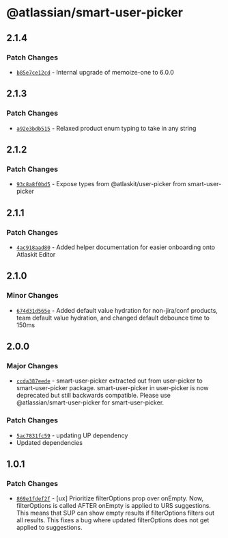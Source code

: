 # @atlassian/smart-user-picker

## 2.1.4

### Patch Changes

- [`b85e7ce12cd`](https://bitbucket.org/atlassian/atlassian-frontend/commits/b85e7ce12cd) - Internal upgrade of memoize-one to 6.0.0

## 2.1.3

### Patch Changes

- [`a92e3bdb515`](https://bitbucket.org/atlassian/atlassian-frontend/commits/a92e3bdb515) - Relaxed product enum typing to take in any string

## 2.1.2

### Patch Changes

- [`93c8a8f0bd5`](https://bitbucket.org/atlassian/atlassian-frontend/commits/93c8a8f0bd5) - Expose types from @atlaskit/user-picker from smart-user-picker

## 2.1.1

### Patch Changes

- [`4ac918aad80`](https://bitbucket.org/atlassian/atlassian-frontend/commits/4ac918aad80) - Added helper documentation for easier onboarding onto Atlaskit Editor

## 2.1.0

### Minor Changes

- [`674d31d565e`](https://bitbucket.org/atlassian/atlassian-frontend/commits/674d31d565e) - Added default value hydration for non-jira/conf products, team default value hydration, and changed default debounce time to 150ms

## 2.0.0

### Major Changes

- [`ccda387eede`](https://bitbucket.org/atlassian/atlassian-frontend/commits/ccda387eede) - smart-user-picker extracted out from user-picker to smart-user-picker package. smart-user-picker in user-picker is now deprecated but still backwards compatible. Please use @atlassian/smart-user-picker for smart-user-picker.

### Patch Changes

- [`5ac7831fc59`](https://bitbucket.org/atlassian/atlassian-frontend/commits/5ac7831fc59) - updating UP dependency
- Updated dependencies

## 1.0.1

### Patch Changes

- [`869e1fdef2f`](https://bitbucket.org/atlassian/atlassian-frontend/commits/869e1fdef2f) - [ux] Prioritize filterOptions prop over onEmpty. Now, filterOptions is called AFTER onEmpty is applied to URS suggestions. This means that SUP can show empty results if filterOptions filters out all results. This fixes a bug where updated filterOptions does not get applied to suggestions.
